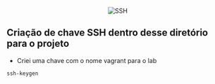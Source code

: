 <p align="center">
  <img alt="SSH" src="../data/ssh-keys.jpg">
</p>


## Criação de chave SSH dentro desse diretório para o projeto

- Criei uma chave com o nome vagrant para o lab
```console
ssh-keygen
```